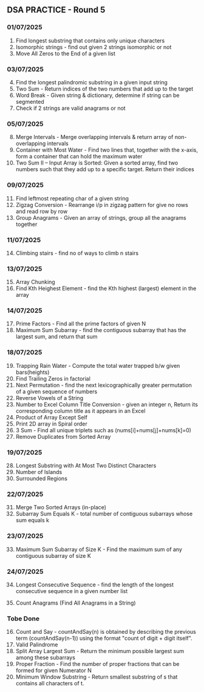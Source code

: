## DSA PRACTICE - Round 5

### 01/07/2025
1. Find longest substring that contains only unique characters
2. Isomorphic strings - find out given 2 strings isomorphic or not
3. Move All Zeros to the End of a given list

### 03/07/2025
4. Find the longest palindromic substring in a given input string
5. Two Sum - Return indices of the two numbers that add up to the target
6. Word Break - Given string & dictionary, determine if string can be segmented
7. Check if 2 strings are valid anagrams or not

### 05/07/2025
8. Merge Intervals - Merge overlapping intervals & return array of non-overlapping intervals
9. Container with Most Water - Find two lines that, together with the x-axis, form a container that can hold the maximum water
10. Two Sum II – Input Array is Sorted: Given a sorted array, find two numbers such that they add up to a specific target. Return their indices

### 09/07/2025
11. Find leftmost repeating char of a given string
12. Zigzag Conversion - Rearrange i/p in zigzag pattern for give no rows and read row by row
13. Group Anagrams - Given an array of strings, group all the anagrams together

### 11/07/2025
14. Climbing stairs - find no of ways to climb n stairs

### 13/07/2025
15. Array Chunking
16. Find Kth Heighest Element - find the Kth highest (largest) element in the array

### 14/07/2025
17. Prime Factors - Find all the prime factors of given N
18. Maximum Sum Subarray - find the contiguous subarray that has the largest sum, and return that sum

### 18/07/2025
19. Trapping Rain Water - Compute the total water trapped b/w given bars(heights)
20. Find Trailing Zeros in factorial
21. Next Permutation - find the next lexicographically greater permutation of a given sequence of numbers
22. Reverse Vowels of a String
23. Number to Excel Column Title Conversion - given an integer n, Return its corresponding column title as it appears in an Excel
24. Product of Array Except Self
25. Print 2D array in Spiral order
26. 3 Sum - Find all unique triplets such as (nums[i]+nums[j]+nums[k]=0)
27. Remove Duplicates from Sorted Array

### 19/07/2025
28. Longest Substring with At Most Two Distinct Characters
29. Number of Islands
30. Surrounded Regions

### 22/07/2025
31. Merge Two Sorted Arrays (in-place)
32. Subarray Sum Equals K - total number of contiguous subarrays whose sum equals k

### 23/07/2025
33. Maximum Sum Subarray of Size K - Find the maximum sum of any contiguous subarray of size K

### 24/07/2025
34. Longest Consecutive Sequence - find the length of the longest consecutive sequence in a given number list


50. Count Anagrams (Find All Anagrams in a String)

### Tobe Done

16. Count and Say - countAndSay(n) is obtained by describing the previous term (countAndSay(n-1)) using the format "count of digit + digit itself".
46. Valid Palindrome
60. Split Array Largest Sum - Return the minimum possible largest sum among these subarrays
61. Proper Fraction - Find the number of proper fractions that can be formed for given Numerator N
64. Minimum Window Substring - Return smallest substring of s that contains all characters of t.
